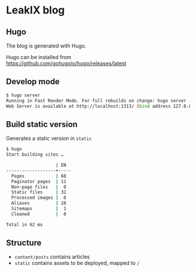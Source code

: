 # LeakIX blog

## Hugo

The blog is generated with Hugo. 

Hugo can be installed from https://github.com/gohugoio/hugo/releases/latest

## Develop mode

```sh
$ hugo server
Running in Fast Render Mode. For full rebuilds on change: hugo server --disableFastRender
Web Server is available at http://localhost:1313/ (bind address 127.0.0.1)
```

## Build static version

Generates a static version in `static`

```sh
$ hugo
Start building sites … 

                   | EN  
-------------------+-----
  Pages            | 68  
  Paginator pages  | 11  
  Non-page files   |  0  
  Static files     | 32  
  Processed images |  0  
  Aliases          | 28  
  Sitemaps         |  1  
  Cleaned          |  0  

Total in 62 ms
```

## Structure

- `content/posts` contains articles
- `static` contains assets to be deployed, mapped to `/`